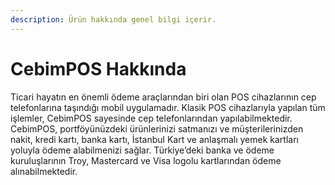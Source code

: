 ```yaml
---
description: Ürün hakkında genel bilgi içerir.
---
```


# CebimPOS Hakkında

Ticari hayatın en önemli ödeme araçlarından biri olan POS cihazlarının cep telefonlarına taşındığı mobil uygulamadır. Klasik POS cihazlarıyla yapılan tüm işlemler, CebimPOS sayesinde cep telefonlarından yapılabilmektedir. CebimPOS, portföyünüzdeki ürünlerinizi satmanızı ve müşterilerinizden nakit, kredi kartı, banka kartı, İstanbul Kart ve anlaşmalı yemek kartları yoluyla ödeme alabilmenizi sağlar. Türkiye’deki banka ve ödeme kuruluşlarının Troy, Mastercard ve Visa logolu kartlarından ödeme alınabilmektedir.

